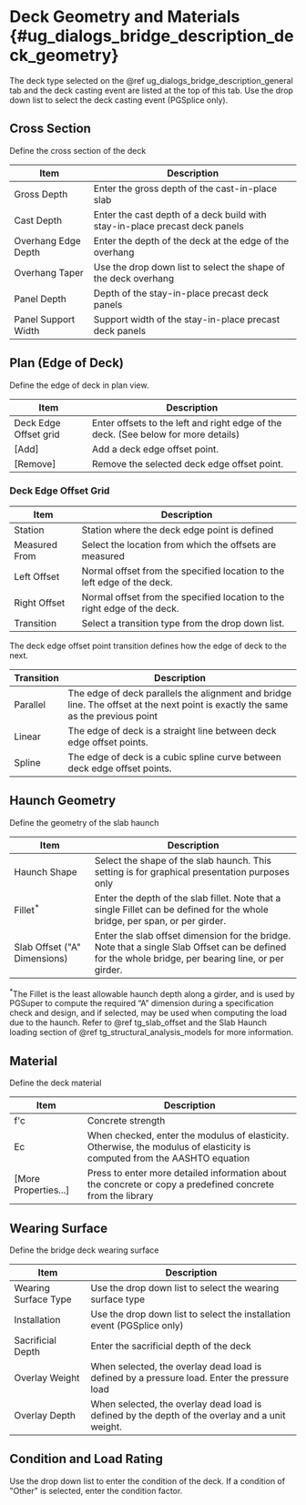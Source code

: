 Deck Geometry and Materials {#ug_dialogs_bridge_description_deck_geometry}
==============================================
The deck type selected on the @ref ug_dialogs_bridge_description_general tab and the deck casting event are listed at the top of this tab. Use the drop down list to select the deck casting event (PGSplice only).

Cross Section
-------------
Define the cross section of the deck

Item | Description
-----|-------------
Gross Depth | Enter the gross depth of the cast-in-place slab
Cast Depth | Enter the cast depth of a deck build with stay-in-place precast deck panels
Overhang Edge Depth | Enter the depth of the deck at the edge of the overhang
Overhang Taper | Use the drop down list to select the shape of the deck overhang
Panel Depth | Depth of the stay-in-place precast deck panels
Panel Support Width | Support width of the stay-in-place precast deck panels

Plan (Edge of Deck)
-------------------
Define the edge of deck in plan view.

Item | Description
-----|-------------
Deck Edge Offset grid | Enter offsets to the left and right edge of the deck. (See below for more details)
[Add] | Add a deck edge offset point.
[Remove] | Remove the selected deck edge offset point.

### Deck Edge Offset Grid ###

Item | Description
-----|-------------
Station | Station where the deck edge point is defined
Measured From | Select the location from which the offsets are measured
Left Offset | Normal offset from the specified location to the left edge of the deck.
Right Offset | Normal offset from the specified location to the right edge of the deck.
Transition | Select a transition type from the drop down list.

The deck edge offset point transition defines how the edge of deck to the next.

Transition | Description
-----|-------------
Parallel | The edge of deck parallels the alignment and bridge line. The offset at the next point is exactly the same as the previous point
Linear | The edge of deck is a straight line between deck edge offset points.
Spline | The edge of deck is a cubic spline curve between deck edge offset points.


Haunch Geometry
---------------
Define the geometry of the slab haunch

Item | Description
-----|-------------
Haunch Shape | Select the shape of the slab haunch. This setting is for graphical presentation purposes only
Fillet<sup>*</sup> | Enter the depth of the slab fillet. Note that a single Fillet can be defined for the whole bridge, per span, or per girder. 
Slab Offset ("A" Dimensions) | Enter the slab offset dimension for the bridge. Note that a single Slab Offset can be defined for the whole bridge, per bearing line, or per girder. 

<sup>*</sup>The Fillet is the least allowable haunch depth along a girder, and is used by PGSuper to compute the required “A” dimension during a specification check and design, and if selected, may be used when computing the load due to the haunch. Refer to @ref tg_slab_offset and the Slab Haunch loading section of @ref tg_structural_analysis_models for more information.

Material
--------------
Define the deck material

Item | Description
-----|------------
f'c | Concrete strength
Ec | When checked, enter the modulus of elasticity. Otherwise, the modulus of elasticity is computed from the AASHTO equation
[More Properties...] | Press to enter more detailed information about the concrete or copy a predefined concrete from the library

Wearing Surface
-------------------
Define the bridge deck wearing surface

Item | Description
-----|-------------
Wearing Surface Type | Use the drop down list to select the wearing surface type
Installation | Use the drop down list to select the installation event (PGSplice only)
Sacrificial Depth | Enter the sacrificial depth of the deck
Overlay Weight | When selected, the overlay dead load is defined by a pressure load. Enter the pressure load
Overlay Depth | When selected, the overlay dead load is defined by the depth of the overlay and a unit weight.

Condition and Load Rating
-----------------------
Use the drop down list to enter the condition of the deck. If a condition of "Other" is selected, enter the condition factor.
